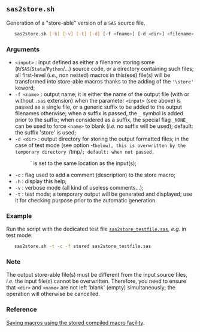 ## `sas2store.sh`

Generation of a "store-able" version of a `SAS` source file.

~~~bash
   sas2store.sh [-h] [-v] [-t] [-d] [-f <fname>] [-d <dir>] <filename>
~~~

### Arguments

* `<input>` : input defined as either a filename storing some (`R`/`SAS`/`Stata`/`Python`/…)
 	source code, or a directory containing such files; all first-level (_i.e._, non 
 	nested) macros in this(ese) file(s) will be transformed into store-able macros 
 	thanks to the adding of the `'\store'` keword;
* `-f <name>` : output name; it is either the name of the output file (with or without
	`.sas` extension) when the parameter `<input>` (see above) is passed as a single file,
 	or a generic suffix to be added to the output filenames otherwise; when a suffix 
 	is passed, the `_` symbol is added prior to the suffix; when considered as a suffix,
 	the special flag `_NONE_` can be used to force `<name>` to blank (_i.e._ no suffix will 
 	be used); default: the suffix 'store' is used;
* `-d <dir>` : output directory for storing the output formatted files; in the case of 
 	test mode (see option -t` below), this is overwritten by the temporary directory 
 	`/tmp/`; default: when not passed, `<dir>` is set to the same location as the input(s);
* `-c` : flag used to add a comment (description) to the store macro;
* `-h` : display this help;
* `-v` : verbose mode (all kind of useless comments…);
* `-t` : test mode; a temporary output will be generated and displayed; use it for 
	checking purpose prior to the automatic generation.

### Example

Run the script with the dedicated test file [
`sas2store_testfile.sas`](https://github.com/gjacopo/bodylanguage/blob/master/handle/tests/sas2store_testfile.sh), 
_e.g._ in test mode:

~~~bash
   sas2store.sh -t -c -f stored sas2store_testfile.sas
~~~

### Note

The output store-able file(s) must be different from the input source files, _i.e._
the input file(s) cannot be overwritten. Therefore, you need to ensure that `<dir>`
and `<name>` are not left 'blank' (empty) simultaneously; the operation will otherwise
be cancelled.

### Reference

[Saving macros using the stored compiled macro facility](http://support.sas.com/documentation/cdl/en/mcrolref/61885/HTML/default/viewer.htm#a001328775.htm).
